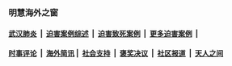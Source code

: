 
### 明慧海外之窗

####  [武汉肺炎](indexes/365.md?t=04270600) &nbsp;|&nbsp;  [迫害案例综述](indexes/328.md?t=04270600) &nbsp;|&nbsp; [迫害致死案例](indexes/277.md?t=04270600)  &nbsp;|&nbsp; [更多迫害案例](indexes/81.md?t=04270600)  &nbsp;|&nbsp; 
####  [时事评论](indexes/19.md?t=04270600) &nbsp;|&nbsp; [海外简讯](indexes/245.md?t=04270600)&nbsp;|&nbsp;  [社会支持](indexes/140.md?t=04270600) &nbsp;|&nbsp; [褒奖决议](indexes/282.md?t=04270600) &nbsp;|&nbsp; [社区报道](indexes/91.md?t=04270600)  &nbsp;|&nbsp; [天人之间](indexes/78.md?t=04270600) 

